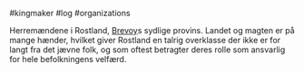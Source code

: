 #kingmaker #log #organizations

Herremændene i Rostland, [Brevoy](Brevoy.md)s sydlige provins. Landet og magten er på mange hænder, hvilket giver Rostland en talrig overklasse der ikke er for langt fra det jævne folk, og som oftest betragter deres rolle som ansvarlig for hele befolkningens velfærd.
